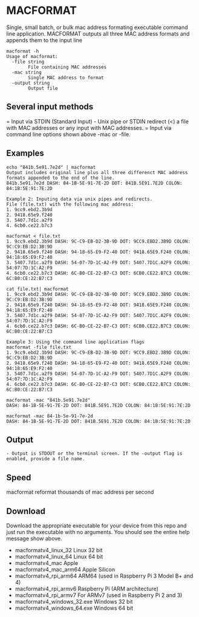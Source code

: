 # MACFORMAT

Single, small batch, or bulk mac address formating executable command line application. MACFORMAT outputs
all three MAC address formats and appends them to the input line

```
macformat -h
Usage of macformat:
  -file string
    	File containing MAC addresses
  -mac string
    	Single MAC address to format
  -output string
    	Output file
```

## Several input methods

= Input via STDIN (Standard Input) - Unix pipe or STDIN redirect (<) a file with MAC addresses or any input with MAC addresses.
= Input via command line options shown above -mac or -file.

## Examples

```
echo "841b.5e91.7e2d" | macformat 
Output includes original line plus all three differenct MAC address formats appended to the end of the line.
841b.5e91.7e2d DASH: 84-1B-5E-91-7E-2D DOT: 841B.5E91.7E2D COLON: 84:1B:5E:91:7E:2D

Example 2: Inputing data via unix pipes and redirects.
File (file.txt) with the following mac address:
1. 9cc9.ebd2.3b9d
2. 9418.65e9.f240
3. 5407.7d1c.a2f9
4. 6cb0.ce22.b7c3

macformat < file.txt 
1. 9cc9.ebd2.3b9d DASH: 9C-C9-EB-D2-3B-9D DOT: 9CC9.EBD2.3B9D COLON: 9C:C9:EB:D2:3B:9D
2. 9418.65e9.f240 DASH: 94-18-65-E9-F2-40 DOT: 9418.65E9.F240 COLON: 94:18:65:E9:F2:40
3. 5407.7d1c.a2f9 DASH: 54-07-7D-1C-A2-F9 DOT: 5407.7D1C.A2F9 COLON: 54:07:7D:1C:A2:F9
4. 6cb0.ce22.b7c3 DASH: 6C-B0-CE-22-B7-C3 DOT: 6CB0.CE22.B7C3 COLON: 6C:B0:CE:22:B7:C3

cat file.txt| macformat
1. 9cc9.ebd2.3b9d DASH: 9C-C9-EB-D2-3B-9D DOT: 9CC9.EBD2.3B9D COLON: 9C:C9:EB:D2:3B:9D
2. 9418.65e9.f240 DASH: 94-18-65-E9-F2-40 DOT: 9418.65E9.F240 COLON: 94:18:65:E9:F2:40
3. 5407.7d1c.a2f9 DASH: 54-07-7D-1C-A2-F9 DOT: 5407.7D1C.A2F9 COLON: 54:07:7D:1C:A2:F9
4. 6cb0.ce22.b7c3 DASH: 6C-B0-CE-22-B7-C3 DOT: 6CB0.CE22.B7C3 COLON: 6C:B0:CE:22:B7:C3

Example 3: Using the command line application flags
macformat -file file.txt
1. 9cc9.ebd2.3b9d DASH: 9C-C9-EB-D2-3B-9D DOT: 9CC9.EBD2.3B9D COLON: 9C:C9:EB:D2:3B:9D
2. 9418.65e9.f240 DASH: 94-18-65-E9-F2-40 DOT: 9418.65E9.F240 COLON: 94:18:65:E9:F2:40
3. 5407.7d1c.a2f9 DASH: 54-07-7D-1C-A2-F9 DOT: 5407.7D1C.A2F9 COLON: 54:07:7D:1C:A2:F9
4. 6cb0.ce22.b7c3 DASH: 6C-B0-CE-22-B7-C3 DOT: 6CB0.CE22.B7C3 COLON: 6C:B0:CE:22:B7:C3

macformat -mac "841b.5e91.7e2d"
DASH: 84-1B-5E-91-7E-2D DOT: 841B.5E91.7E2D COLON: 84:1B:5E:91:7E:2D

macformat -mac 84-1b-5e-91-7e-2d
DASH: 84-1B-5E-91-7E-2D DOT: 841B.5E91.7E2D COLON: 84:1B:5E:91:7E:2D
```

## Output

    - Output is STDOUT or the terminal screen. If the -output flag is enabled, provide a file name.

## Speed

macformat reformat thousands of mac address per second

## Download

Download the appropriate executable for your device from this repo and just run the executable with no arguments. You should see the entire help message show above.

- macformatv4_linux_32 Linux 32 bit
- macformatv4_linux_64 Linux 64 bit
- macformatv4_mac Apple
- macformatv4_mac_arm64 Apple Silicon
- macformatv4_rpi_arm64 ARM64 (used in Raspberry Pi 3 Model B+ and 4)
- macformatv4_rpi_armv6 Raspberry Pi (ARM architecture)
- macformatv4_rpi_armv7 For ARMv7 (used in Raspberry Pi 2 and 3)
- macformatv4_windows_32.exe Windows 32 bit
- macformatv4_windows_64.exe Windows 64 bit
